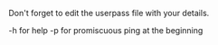Don't forget to edit the userpass file with your details.

-h for help
-p for promiscuous ping at the beginning
